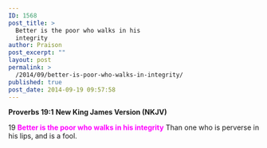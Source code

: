 ```yaml
---
ID: 1568
post_title: >
  Better is the poor who walks in his
  integrity
author: Praison
post_excerpt: ""
layout: post
permalink: >
  /2014/09/better-is-poor-who-walks-in-integrity/
published: true
post_date: 2014-09-19 09:57:58
---
```

<strong>Proverbs 19:1</strong>
<strong> New King James Version (NKJV)</strong>

19 <span style="color: #ff00ff;"><strong>Better is the poor who walks in his integrity</strong></span>
Than one who is perverse in his lips, and is a fool.